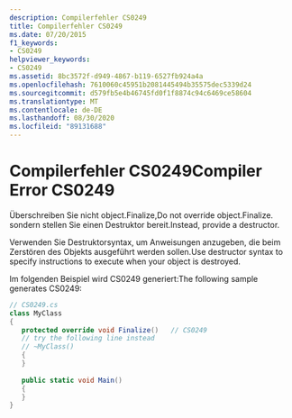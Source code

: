 ```yaml
---
description: Compilerfehler CS0249
title: Compilerfehler CS0249
ms.date: 07/20/2015
f1_keywords:
- CS0249
helpviewer_keywords:
- CS0249
ms.assetid: 8bc3572f-d949-4867-b119-6527fb924a4a
ms.openlocfilehash: 7610060c45951b2081445494b35575dec5339d24
ms.sourcegitcommit: d579fb5e4b46745fd0f1f8874c94c6469ce58604
ms.translationtype: MT
ms.contentlocale: de-DE
ms.lasthandoff: 08/30/2020
ms.locfileid: "89131688"
---
```

# <a name="compiler-error-cs0249"></a><span data-ttu-id="a550a-103">Compilerfehler CS0249</span><span class="sxs-lookup"><span data-stu-id="a550a-103">Compiler Error CS0249</span></span>
<span data-ttu-id="a550a-104">Überschreiben Sie nicht object.Finalize,</span><span class="sxs-lookup"><span data-stu-id="a550a-104">Do not override object.Finalize.</span></span> <span data-ttu-id="a550a-105">sondern stellen Sie einen Destruktor bereit.</span><span class="sxs-lookup"><span data-stu-id="a550a-105">Instead, provide a destructor.</span></span>  
  
 <span data-ttu-id="a550a-106">Verwenden Sie Destruktorsyntax, um Anweisungen anzugeben, die beim Zerstören des Objekts ausgeführt werden sollen.</span><span class="sxs-lookup"><span data-stu-id="a550a-106">Use destructor syntax to specify instructions to execute when your object is destroyed.</span></span>  

 <span data-ttu-id="a550a-107">Im folgenden Beispiel wird CS0249 generiert:</span><span class="sxs-lookup"><span data-stu-id="a550a-107">The following sample generates CS0249:</span></span>  
  
```csharp  
// CS0249.cs  
class MyClass  
{  
   protected override void Finalize()   // CS0249  
   // try the following line instead  
   // ~MyClass()  
   {  
   }  
  
   public static void Main()  
   {  
   }  
}  
```
